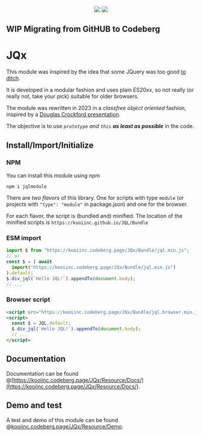 <div align="center">
  <a href="https://bundlephobia.com/package/jqlmodule" rel="nofollow">
  <a href="https://bundlephobia.com/package/jqlmodule@latest" rel="nofollow">
    <img src="https://badgen.net/bundlephobia/min/jqlmodule"></a>
  <a target="_blank" href="https://www.npmjs.com/package/jqlmodule">
    <img src="https://img.shields.io/npm/v/jqlmodule.svg?labelColor=cb3837&logo=npm&color=dcfdd9"></a>
</div>

## WIP Migrating from GitHUB to Codeberg

# JQx

This module was inspired by the idea that some JQuery was too good <a target="_blank" href="http://youmightnotneedjquery.com/" rel="nofollow">to ditch</a>.

It is developed in a modular fashion and uses plain ES20xx, so not really (or really not, take your pick) suitable for older browsers.

The module was rewritten in 2023 in a <i>classfree object oriented</i> fashion, inspired by a <a target="_blank" href="https://youtu.be/XFTOG895C7c?t=2562">Douglas Crockford presentation</a>. 

The objective is to use *`prototype` and `this` **as least as possible*** in the code.

## Install/Import/Initialize

### NPM
You can install this module using npm
```
npm i jqlmodule
```

There are *two flavors* of this library. One for scripts with type `module` (or projects with `"type": "module"` in package.json) and one for the browser.

For each flavor, the script is (bundled and) minified. The location of the minified scripts is `https://kooiinc.github.io/JQL/Bundle`

### ESM import
``` javascript
import $ from "https://kooiinc.codeberg.page/JQx/Bundle/jql.min.js";
// or
const $ = ( await 
  import("https://kooiinc.codeberg.page/JQx/Bundle/jql.min.js") 
).default;
$.div_jql(`Hello JQL!`).appendTo(document.body);
// ...
```

### Browser script
``` html
<script src="https://kooiinc.codeberg.page/JQx/Bundle/jql.browser.min.js"></script>
<script>
  const $ = JQL.default;
  $.div_jql(`Hello JQL!`).appendTo(document.body);
  // ...
</script>
```
## Documentation
Documentation can be found @[https://kooiinc.codeberg.page/JQx/Resource/Docs/](https://kooiinc.codeberg.page/JQx/Resource/Docs/).

## Demo and test
A test and demo of this module can be found @[kooiinc.codeberg.page/JQx/Resource/Demo](https://kooiinc.codeberg.page/JQx/Resource/Demo/).
